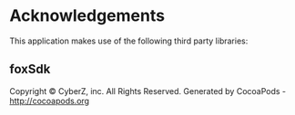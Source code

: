 # Acknowledgements
This application makes use of the following third party libraries:

## foxSdk

Copyright © CyberZ, inc. All Rights Reserved.
Generated by CocoaPods - http://cocoapods.org
